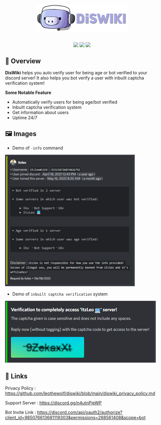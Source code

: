 <div align="center">
  <br>
  <img width = "300" src="https://raw.githubusercontent.com/leothewolf/diswiki/main/img/DiSWIKI%20Logo.png" alt="Diswiki Discord Bot">
  <br>
</div>

<br>

<p align="center">
  <a href="https://discord.com/api/oauth2/authorize?client_id=985076613681119303&permissions=268561408&scope=bot" alt="Support Server">
        <img src="https://img.shields.io/static/v1?label=Invite&message=DisWiki&color=brightgreen" /></a>
  <a href="https://discord.gg/n4utnPjeWP" alt="Support Server">
        <img src="https://img.shields.io/badge/Discord-Support%20Server-7289da?logo=discord" /></a>
   <a href="https://www.buymeacoffee.com/leothewolf" alt="Support Us">
        <img src="https://img.shields.io/badge/Donate-Support%20Iko-orange" /></a>
</p>

## 🔎 Overview
**DisWiki** helps you auto verify user for being age or bot verified to your discord server! It also helps you bot verify a user with inbuilt captcha verification system!

**Some Notable Feature**
+ Automatically verify users for being age/bot verified
+ Inbuilt captcha verification system
+ Get information about users
+ Uptime 24/7

## 🖼️ Images

+ Demo of `-info` command
<img src="https://raw.githubusercontent.com/leothewolf/diswiki/main/img/userinfo.png" alt="Diswiki Discord Bot">

+ Demo of `inbuilt captcha verification` system
<img src="https://raw.githubusercontent.com/leothewolf/diswiki/main/img/ewqr.png" alt="Diswiki Discord Bot">

## 🔗 Links

Privacy Policy : https://github.com/leothewolf/diswiki/blob/main/diswiki_privacy_policy.md

Support Server : https://discord.gg/n4utnPjeWP

Bot Invite Link : https://discord.com/api/oauth2/authorize?client_id=985076613681119303&permissions=268561408&scope=bot
